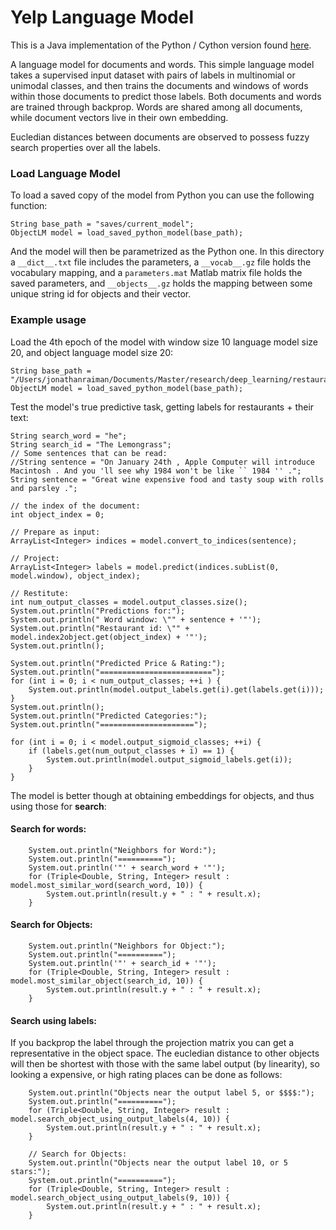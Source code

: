 Yelp Language Model
===================

This is a Java implementation of the Python / Cython version found [here](https://github.com/JonathanRaiman/pythonobjectlm).

A language model for documents and words. This simple language model takes a supervised input dataset with pairs of labels in multinomial or unimodal classes, and then trains the documents and windows of words within those documents to predict those labels. Both documents and words are trained through backprop. Words are shared among all documents, while document vectors live in their own embedding.

Eucledian distances between documents are observed to possess fuzzy search properties over all the labels.

### Load Language Model ###

To load a saved copy of the model from Python you can use the following function:

	String base_path = "saves/current_model";
	ObjectLM model = load_saved_python_model(base_path);

And the model will then be parametrized as the Python one. In this directory a `__dict__.txt` file includes the parameters, a `__vocab__.gz` file holds the vocabulary mapping, and a `parameters.mat` Matlab matrix file holds the saved parameters, and `__objects__.gz` holds the mapping between some unique string id for objects and their vector.


### Example usage


Load the 4th epoch of the model with window size 10
language model size 20, and object language model size 20:

	String base_path = "/Users/jonathanraiman/Documents/Master/research/deep_learning/restaurant_rsm/saves/objectlm_window_10_lm_20_objlm_20_4/";
	ObjectLM model = load_saved_python_model(base_path);
		
Test the model's true predictive task, getting labels for restaurants + their text:
		
	String search_word = "he";
	String search_id = "The Lemongrass";
	// Some sentences that can be read:
	//String sentence = "On January 24th , Apple Computer will introduce Macintosh . And you 'll see why 1984 won't be like `` 1984 '' .";
	String sentence = "Great wine expensive food and tasty soup with rolls and parsley .";
		
	// the index of the document:
	int object_index = 0;
	
	// Prepare as input:
	ArrayList<Integer> indices = model.convert_to_indices(sentence);
	
	// Project:
	ArrayList<Integer> labels = model.predict(indices.subList(0, model.window), object_index);
	
	// Restitute:
	int num_output_classes = model.output_classes.size();
	System.out.println("Predictions for:");
	System.out.println(" Word window: \"" + sentence + '"');
	System.out.println("Restaurant id: \"" + model.index2object.get(object_index) + '"');
	System.out.println();
	
	System.out.println("Predicted Price & Rating:");
	System.out.println("=========================");
	for (int i = 0; i < num_output_classes; ++i ) {
		System.out.println(model.output_labels.get(i).get(labels.get(i)));
	}
	System.out.println();
	System.out.println("Predicted Categories:");
	System.out.println("=====================");
	
	for (int i = 0; i < model.output_sigmoid_classes; ++i) {
		if (labels.get(num_output_classes + i) == 1) {
			System.out.println(model.output_sigmoid_labels.get(i));
		}
	}

The model is better though at obtaining embeddings for objects, and thus using those for **search**:
		
#### Search for words:


		System.out.println("Neighbors for Word:");
		System.out.println("==========");
		System.out.println('"' + search_word + '"');
		for (Triple<Double, String, Integer> result : model.most_similar_word(search_word, 10)) {
			System.out.println(result.y + " : " + result.x);
		}
		
		
#### Search for Objects:


		System.out.println("Neighbors for Object:");
		System.out.println("==========");
		System.out.println('"' + search_id + '"');
		for (Triple<Double, String, Integer> result : model.most_similar_object(search_id, 10)) {
			System.out.println(result.y + " : " + result.x);
		}


#### Search using labels:

If you backprop the label through the projection matrix you can get a representative in the object space. The eucledian distance to other objects will then be shortest with those with the same label output (by linearity), so looking a expensive, or high rating places can be done as follows:
		
		System.out.println("Objects near the output label 5, or $$$$:");
		System.out.println("==========");
		for (Triple<Double, String, Integer> result : model.search_object_using_output_labels(4, 10)) {
			System.out.println(result.y + " : " + result.x);
		}
		
		// Search for Objects:
		System.out.println("Objects near the output label 10, or 5 stars:");
		System.out.println("==========");
		for (Triple<Double, String, Integer> result : model.search_object_using_output_labels(9, 10)) {
			System.out.println(result.y + " : " + result.x);
		}